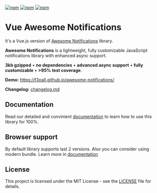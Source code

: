 [![npm](https://img.shields.io/npm/v/vue-awesome-notifications.svg?style=for-the-badge)](https://www.npmjs.com/package/vue-awesome-notifications)
[![npm](https://img.shields.io/npm/dm/vue-awesome-notifications.svg?style=for-the-badge)](https://www.npmjs.com/package/vue-awesome-notifications)
[![npm](https://img.shields.io/npm/l/vue-awesome-notifications.svg?style=for-the-badge)](LICENSE)

# Vue Awesome Notifications

It's a Vue.js version of [Awesome Notifications](https://github.com/f3oall/awesome-notifications) library.  

**Awesome Notifications** is a lightweight, fully customizable JavaScript notifications library with enhanced async support.  

**3kb gzipped** &bull; **no dependencies**  &bull; **advanced async support**  &bull; **fully customizable**  &bull; **>95% test coverage**.

**Demo:** https://f3oall.github.io/awesome-notifications/

**Changelog:** [changelog.md](changelog.md)

## Documentation

Read our detailed and convinient [documentation](https://f3oall.github.io/awesome-notifications/docs) to learn how to use this library for 100%.

## Browser support

By default library supports last 2 versions. Also you can consider using modern bundle. Learn more in [documentation](https://f3oall.github.io/awesome-notifications/docs/meta/browser-compatibility)


## License

This project is licensed under the MIT License - see the [LICENSE](LICENSE) file for details.
